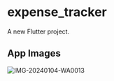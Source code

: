 # expense_tracker

A new Flutter project.

## App Images



![IMG-20240104-WA0013](https://github.com/Ngigi33/EXPENSE_TRACKER/assets/101053582/4161106a-9b6d-441b-ac95-d5e9da013a4a)
